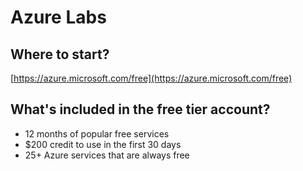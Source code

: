 # Azure Labs

## Where to start?
[https://azure.microsoft.com/free](https://azure.microsoft.com/free)

## What's included in the free tier account?
- 12 months of popular free services
- $200 credit to use in the first 30 days
- 25+ Azure services that are always free
